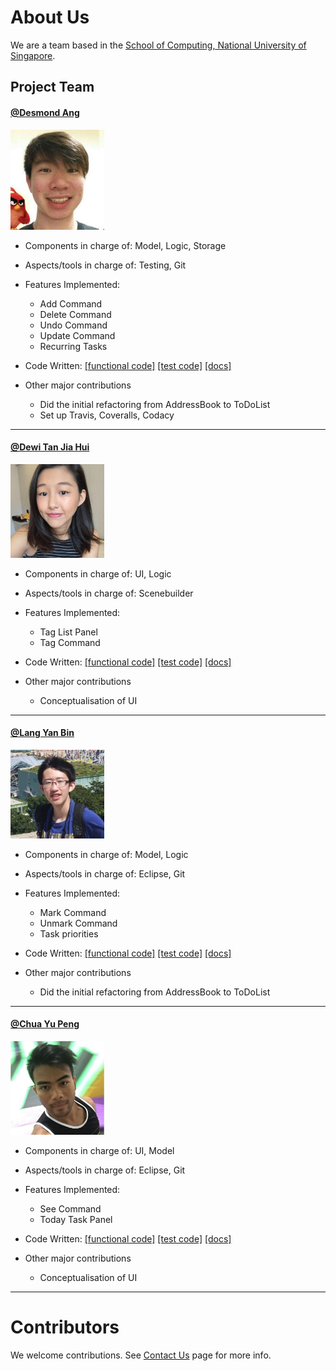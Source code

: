 # About Us

We are a team based in the [School of Computing, National University of Singapore](http://www.comp.nus.edu.sg).

## Project Team

<!-- @@author A0093896H -->
#### [@Desmond Ang](https://github.com/KnewYouWereTrouble)
<img src="images/Desmond.jpg" width="150"><br>
* Components in charge of: Model, Logic, Storage <br>
* Aspects/tools in charge of: Testing, Git <br>
* Features Implemented:
    * Add Command
    * Delete Command
    * Undo Command
    * Update Command
    * Recurring Tasks
* Code Written: [[functional code]](https://github.com/KnewYouWereTrouble)
[[test code]](https://github.com/KnewYouWereTrouble)
[[docs]](https://github.com/KnewYouWereTrouble)

* Other major contributions
    * Did the initial refactoring from AddressBook to ToDoList
    * Set up Travis, Coveralls, Codacy

-----
<!-- @@author A0142421X -->
#### [@Dewi Tan Jia Hui](https://github.com/jessidew95)
<img src="images/DewiTanJiaHui.jpg" width="150"><br>
* Components in charge of: UI, Logic <br>
* Aspects/tools in charge of: Scenebuilder <br>
* Features Implemented:
    * Tag List Panel
    * Tag Command
* Code Written: [[functional code]](https://github.com/KnewYouWereTrouble)
[[test code]](https://github.com/KnewYouWereTrouble)
[[docs]](https://github.com/KnewYouWereTrouble)

* Other major contributions
    * Conceptualisation of UI

-----
<!-- @@author A0121643R -->
#### [@Lang Yan Bin](https://github.com/langyanbin0314)
<img src="images/LangYanBin.jpg" width="150"><br>
* Components in charge of: Model, Logic <br>
* Aspects/tools in charge of: Eclipse, Git <br>
* Features Implemented:
    * Mark Command
    * Unmark Command
    * Task priorities
* Code Written: [[functional code]](https://github.com/KnewYouWereTrouble)
[[test code]](https://github.com/KnewYouWereTrouble)
[[docs]](https://github.com/KnewYouWereTrouble)

* Other major contributions
    * Did the initial refactoring from AddressBook to ToDoList

-----
<!-- @@author A0138967J -->
#### [@Chua Yu Peng](http://github.com/chuayupeng)
<img src="images/ChuaYuPeng.jpg" width="150"><br>
* Components in charge of: UI, Model <br>
* Aspects/tools in charge of: Eclipse, Git <br>
* Features Implemented:
    * See Command
    * Today Task Panel
* Code Written: [[functional code]](https://github.com/KnewYouWereTrouble)
[[test code]](https://github.com/KnewYouWereTrouble)
[[docs]](https://github.com/KnewYouWereTrouble)

* Other major contributions
    * Conceptualisation of UI

 -----

# Contributors

We welcome contributions. See [Contact Us](ContactUs.md) page for more info.
